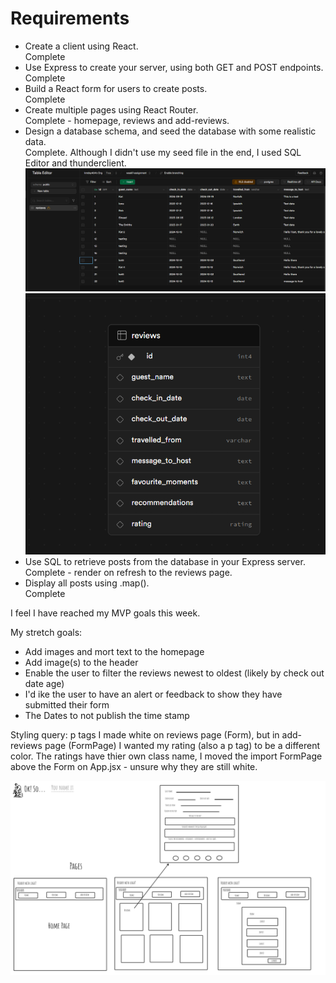 # Requirements

- Create a client using React.  
  Complete
- Use Express to create your server, using both GET and POST endpoints.  
  Complete
- Build a React form for users to create posts.  
  Complete
- Create multiple pages using React Router.  
  Complete - homepage, reviews and add-reviews.
- Design a database schema, and seed the database with some realistic data.  
  Complete. Although I didn't use my seed file in the end, I used SQL Editor and thunderclient.  
  ![proof of seeded data in db](./screenshots/seeded-data.png)
  ![schema visualizer](./screenshots/schema-visualizer.png)
- Use SQL to retrieve posts from the database in your Express server.  
  Complete - render on refresh to the reviews page.
- Display all posts using .map().  
  Complete

I feel I have reached my MVP goals this week.

My stretch goals:

- Add images and mort text to the homepage
- Add image(s) to the header
- Enable the user to filter the reviews newest to oldest (likely by check out date age)
- I'd ike the user to have an alert or feedback to show they have submitted their form
- The Dates to not publish the time stamp

Styling query: p tags I made white on reviews page (Form), but in add-reviews page (FormPage) I wanted my rating (also a p tag) to be a different color. The ratings have thier own class name, I moved the import FormPage above the Form on App.jsx - unsure why they are still white.

![wireframe](./screenshots/wireframe.png)
